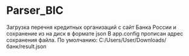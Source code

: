 # Parser_BIC
Загрузка перечня кредитных организаций с сайт Банка России и сохранение из на диск в формате  json
В app.config прописан адрес сохранения файла. По умолчанию: C:/Users/User/Downloads/банк/result.json
